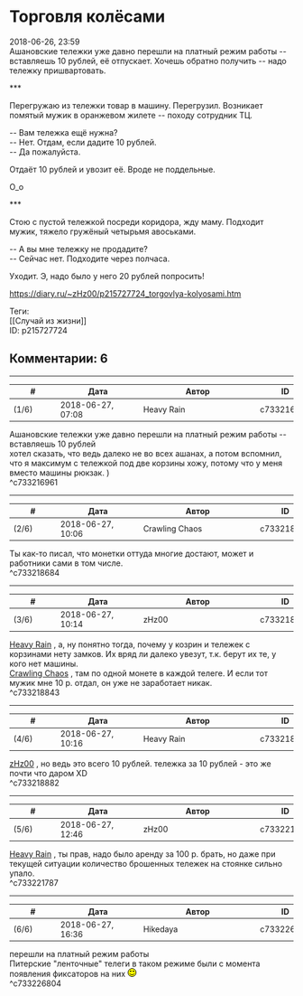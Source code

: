Торговля колёсами
=================

  
2018-06-26, 23:59  
 Ашановские тележки уже давно перешли на платный режим работы -- вставляешь 10 рублей, её отпускает. Хочешь обратно получить -- надо тележку пришвартовать.   
   
 \*\*\*   
   
 Перегружаю из тележки товар в машину. Перегрузил. Возникает помятый мужик в оранжевом жилете -- походу сотрудник ТЦ.   
   
 -- Вам тележка ещё нужна?   
 -- Нет. Отдам, если дадите 10 рублей.   
 -- Да пожалуйста.   
   
 Отдаёт 10 рублей и увозит её. Вроде не поддельные.   
   
 О\_о   
   
 \*\*\*   
   
 Стою с пустой тележкой посреди коридора, жду маму. Подходит мужик, тяжело гружёный четырьмя авоськами.   
   
 -- А вы мне тележку не продадите?   
 -- Сейчас нет. Подходите через полчаса.   
   
 Уходит. Э, надо было у него 20 рублей попросить!   
  
<https://diary.ru/~zHz00/p215727724_torgovlya-kolyosami.htm>  
  
Теги:  
[[Случай из жизни]]  
ID: p215727724  


Комментарии: 6
--------------

  


---



|         #         |              Дата              |                     Автор                     |           ID           |
| --- | --- | --- | --- |
| (1/6) | 2018-06-27, 07:08 | Heavy Rain | c733216961 |

  
  Ашановские тележки уже давно перешли на платный режим работы -- вставляешь 10 рублей    
 хотел сказать, что ведь далеко не во всех ашанах, а потом вспомнил, что я максимум с тележкой под две корзины хожу, потому что у меня вместо машины рюкзак. )   
 ^c733216961

---



|         #         |              Дата              |                     Автор                     |           ID           |
| --- | --- | --- | --- |
| (2/6) | 2018-06-27, 10:06 | Crawling Chaos | c733218684 |

  
 Ты как-то писал, что монетки оттуда многие достают, может и работники сами в том числе.   
 ^c733218684

---



|         #         |              Дата              |                     Автор                     |           ID           |
| --- | --- | --- | --- |
| (3/6) | 2018-06-27, 10:14 | zHz00 | c733218843 |

  
  [Heavy Rain](http://kogacz.diary.ru "dear j ournal")  , а, ну понятно тогда, почему у козрин и тележек с корзинами нету замков. Их вряд ли далеко увезут, т.к. берут их те, у кого нет машины.   
  [Crawling Chaos](http://degozaru.diary.ru "Фундаментальная ошибка атрибуции")  , там по одной монете в каждой телеге. И если тот мужик мне 10 р. отдал, он уже не заработает никак.   
 ^c733218843

---



|         #         |              Дата              |                     Автор                     |           ID           |
| --- | --- | --- | --- |
| (4/6) | 2018-06-27, 10:16 | Heavy Rain | c733218882 |

  
  [zHz00](https://zHz00.diary.ru "Untitled")  , но ведь это всего 10 рублей. тележка за 10 рублей - это же почти что даром XD   
 ^c733218882

---



|         #         |              Дата              |                     Автор                     |           ID           |
| --- | --- | --- | --- |
| (5/6) | 2018-06-27, 12:46 | zHz00 | c733221787 |

  
  [Heavy Rain](http://kogacz.diary.ru "dear j ournal")  , ты прав, надо было аренду за 100 р. брать, но даже при текущей ситуации количество брошенных тележек на стоянке сильно упало.   
 ^c733221787

---



|         #         |              Дата              |                     Автор                     |           ID           |
| --- | --- | --- | --- |
| (6/6) | 2018-06-27, 16:36 | Hikedaya | c733226804 |

  
  перешли на платный режим работы    
 Питерские "ленточные" телеги в таком режиме были с момента появления фиксаторов на них ![:)](pics/3.gif)   
 ^c733226804